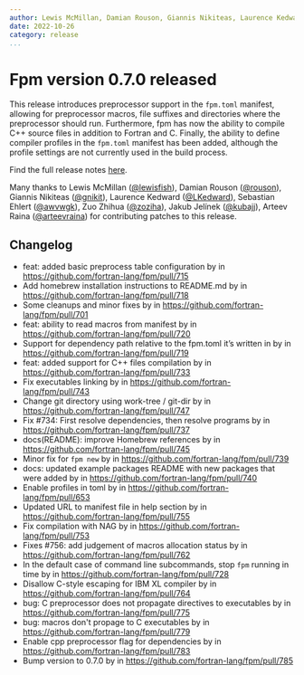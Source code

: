 ```yaml
---
author: Lewis McMillan, Damian Rouson, Giannis Nikiteas, Laurence Kedward, Sebastian Ehlert, Zuo Zhihua, Jakub Jelínek, Arteev Raina
date: 2022-10-26
category: release
...
```


# Fpm version 0.7.0 released

This release introduces preprocessor support in the `fpm.toml` manifest, allowing
for preprocessor macros, file suffixes and directories where the preprocessor should run.
Furthermore, fpm has now the ability to compile C++ source files in addition to Fortran and C.
Finally, the ability to define compiler profiles in the `fpm.toml` manifest has been added,
although the profile settings are not currently used in the build process.

Find the full release notes [here](https://github.com/fortran-lang/fpm/releases/tag/v0.7.0).

Many thanks to
Lewis McMillan ([@lewisfish](https://github.com/lewisfish)),
Damian Rouson ([@rouson](https://github.com/rouson)),
Giannis Nikiteas ([@gnikit](https://github.com/gnikit)),
Laurence Kedward ([@LKedward](https://github.com/LKedward)),
Sebastian Ehlert ([@awvwgk](https://github.com/awvwgk)),
Zuo Zhihua ([@zoziha](https://github.com/zoziha)),
Jakub Jelínek ([@kubajj](https://github.com/kubajj)),
Arteev Raina ([@arteevraina](https://github.com/arteevraina))
for contributing patches to this release.

## Changelog

- feat: added basic preprocess table configuration by in <https://github.com/fortran-lang/fpm/pull/715>
- Add homebrew installation instructions to README.md by in <https://github.com/fortran-lang/fpm/pull/718>
- Some cleanups and minor fixes by in <https://github.com/fortran-lang/fpm/pull/701>
- feat: ability to read macros from manifest by in <https://github.com/fortran-lang/fpm/pull/720>
- Support for dependency path relative to the fpm.toml it’s written in by in <https://github.com/fortran-lang/fpm/pull/719>
- feat: added support for C++ files compilation by in <https://github.com/fortran-lang/fpm/pull/733>
- Fix executables linking by in <https://github.com/fortran-lang/fpm/pull/743>
- Change git directory using work-tree / git-dir by in <https://github.com/fortran-lang/fpm/pull/747>
- Fix #734: First resolve dependencies, then resolve programs by in <https://github.com/fortran-lang/fpm/pull/737>
- docs(README): improve Homebrew references by in <https://github.com/fortran-lang/fpm/pull/745>
- Minor fix for `fpm new` by in <https://github.com/fortran-lang/fpm/pull/739>
- docs: updated example packages README with new packages that were added by in <https://github.com/fortran-lang/fpm/pull/740>
- Enable profiles in toml by in <https://github.com/fortran-lang/fpm/pull/653>
- Updated URL to manifest file in help section by in <https://github.com/fortran-lang/fpm/pull/755>
- Fix compilation with NAG by in <https://github.com/fortran-lang/fpm/pull/753>
- Fixes #756: add judgement of macros allocation status by in <https://github.com/fortran-lang/fpm/pull/762>
- In the default case of command line subcommands, stop `fpm` running in time by in <https://github.com/fortran-lang/fpm/pull/728>
- Disallow C-style escaping for IBM XL compiler by in <https://github.com/fortran-lang/fpm/pull/764>
- bug: C preprocessor does not propagate directives to executables by in <https://github.com/fortran-lang/fpm/pull/775>
- bug: macros don't propage to C executables by in <https://github.com/fortran-lang/fpm/pull/779>
- Enable cpp preprocessor flag for dependencies by in <https://github.com/fortran-lang/fpm/pull/783>
- Bump version to 0.7.0 by in <https://github.com/fortran-lang/fpm/pull/785>
